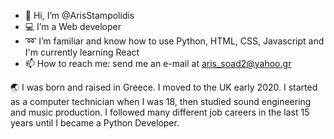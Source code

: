 - 👋 Hi, I’m @ArisStampolidis
- :computer: I’m a Web developer
- :loop: I’m familiar and know how to use Python, HTML, CSS, Javascript and I'm currently learning React
- 📫 How to reach me: send me an e-mail at aris_soad2@yahoo.gr

:earth_asia: I was born and raised in Greece. I moved to the UK early 2020. I started as a computer technician when I was 18, then studied sound engineering and music production. I followed many different job careers in the last 15 years until I became a Python Developer.



<!---
ArisStampolidis/ArisStampolidis is a ✨ special ✨ repository because its `README.md` (this file) appears on your GitHub profile.
You can click the Preview link to take a look at your changes.
--->
